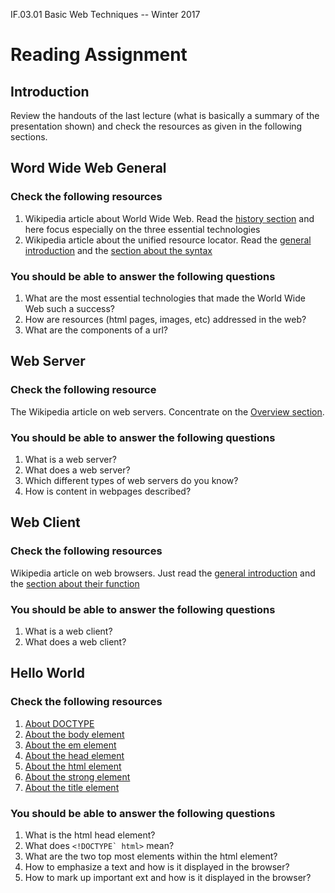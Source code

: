 IF.03.01 Basic Web Techniques -- Winter 2017

# Reading Assignment
## Introduction
Review the handouts of the last lecture (what is basically a summary of the presentation shown) and check the resources as given in the following sections.

## Word Wide Web General
### Check the following resources
1. Wikipedia article about World Wide Web. Read the [history section](https://en.wikipedia.org/wiki/World_Wide_Web#History) and here focus especially on the three essential technologies
2. Wikipedia article about the unified resource locator. Read the [general introduction](https://en.wikipedia.org/wiki/URL) and the [section about the syntax](https://en.wikipedia.org/wiki/URL#Syntax)

### You should be able to answer the following questions
1. What are the most essential technologies that made the World Wide Web such a success?
2. How are resources (html pages, images, etc) addressed in the web?
2. What are the components of a url?

## Web Server
### Check the following resource
The Wikipedia article on web servers. Concentrate on the [Overview section](https://en.wikipedia.org/wiki/Web_server#Overview).

### You should be able to answer the following questions
1. What is a web server?
1. What does a web server?
3. Which different types of web servers do you know?
4. How is content in webpages described?

## Web Client
### Check the following resources
Wikipedia article on web browsers. Just read the [general introduction](https://en.wikipedia.org/wiki/Web_browser) and the [section about their function](https://en.wikipedia.org/wiki/Web_browser#Function)

### You should be able to answer the following questions
1. What is a web client?
2. What does a web client?

## Hello World
### Check the following resources
1. [About DOCTYPE](https://www.w3schools.com/tags/tag_doctype.asp)
2. [About the body element](https://www.w3schools.com/tags/tag_body.asp)
2. [About the em element](https://www.w3schools.com/tags/tag_em.asp)
2. [About the head element](https://www.w3schools.com/tags/tag_head.asp)
2. [About the html element](https://www.w3schools.com/tags/tag_html.asp)
2. [About the strong element](https://www.w3schools.com/tags/tag_strong.asp)
2. [About the title element](https://www.w3schools.com/tags/tag_title.asp)

### You should be able to answer the following questions
1. What is the html head element?
2. What does ``<!DOCTYPE` html>`` mean?
3. What are the two top most elements within the html element?
4. How to emphasize a text and how is it displayed in the browser?
5. How to mark up important ext and how is it displayed in the browser?
